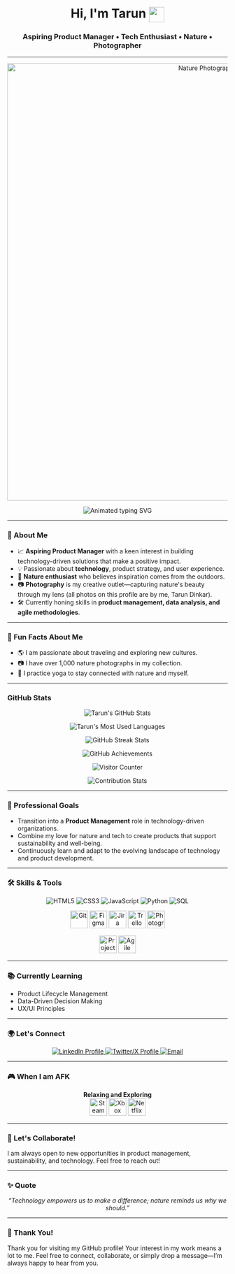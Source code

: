 <!-- Profile README for Tarund007 -->

<h1 align="center">
  Hi, I'm Tarun 
  <img src="https://media.giphy.com/media/hvRJCLFzcasrR4ia7z/giphy.gif" width="35" style="vertical-align:middle"/>
</h1>
<h3 align="center">
  <b>Aspiring Product Manager &bull; Tech Enthusiast &bull; Nature &bull; Photographer</b>
</h3>

---

<p align="center">
  <img src="https://github.com/user-attachments/assets/7c7dc38a-0fc6-43e6-9305-071ebbfa9fc6" alt="Nature Photograph by Tarun Dinkar" width="1000"/>
</p>

<p align="center">
  <img src="https://readme-typing-svg.demolab.com?font=Fira+Code&duration=3000&pause=800&color=1B9A59&center=true&vCenter=true&multiline=true&width=700&height=60&lines=Aspiring+Product+Manager;Technology+Enthusiast;Nature+Lover;Photographer;Lifelong+Learner" alt="Animated typing SVG" />
</p>

---

### 🌱 About Me

- 📈 **Aspiring Product Manager** with a keen interest in building technology-driven solutions that make a positive impact.
- 💡 Passionate about **technology**, product strategy, and user experience.
- 🌳 **Nature enthusiast** who believes inspiration comes from the outdoors.
- 📷 **Photography** is my creative outlet—capturing nature's beauty through my lens (all photos on this profile are by me, Tarun Dinkar).
- 🛠️ Currently honing skills in **product management, data analysis, and agile methodologies**.

---

### 🎉 Fun Facts About Me
- 🌎 I am passionate about traveling and exploring new cultures.
- 📷 I have over 1,000 nature photographs in my collection.
- 🧘 I practice yoga to stay connected with nature and myself.

---

### GitHub Stats

<p align="center">
  <img src="https://github-readme-stats.vercel.app/api?username=Tarund007&show_icons=true&theme=radical&bg_color=30,e96443,904e95&title_color=fff&text_color=fff" alt="Tarun's GitHub Stats"/>
</p>

<p align="center">
  <img src="https://github-readme-stats.vercel.app/api/top-langs?username=Tarund007&layout=compact&theme=radical" alt="Tarun's Most Used Languages"/>
</p>

<p align="center">
  <img src="https://github-readme-streak-stats.herokuapp.com?user=Tarund007&theme=radical" alt="GitHub Streak Stats"/>
</p>

<p align="center">
  <img src="https://github-profile-trophy.vercel.app/?username=Tarund007&theme=radical" alt="GitHub Achievements"/>
</p>

<p align="center">
  <img src="https://komarev.com/ghpvc/?username=Tarund007&style=flat-square&color=blue" alt="Visitor Counter"/>
</p>

<p align="center">
  <img src="https://github-contribution-stats.vercel.app/api/?username=Tarund007&theme=radical" alt="Contribution Stats"/>
</p>

---

### 💼 Professional Goals

- Transition into a **Product Management** role in technology-driven organizations.
- Combine my love for nature and tech to create products that support sustainability and well-being.
- Continuously learn and adapt to the evolving landscape of technology and product development.

---

### 🛠️ Skills & Tools

<p align="center">
  <img src="https://img.shields.io/badge/HTML5-E34F26?style=for-the-badge&logo=html5&logoColor=white" alt="HTML5"/>
  <img src="https://img.shields.io/badge/CSS3-1572B6?style=for-the-badge&logo=css3&logoColor=white" alt="CSS3"/>
  <img src="https://img.shields.io/badge/JavaScript-F7DF1E?style=for-the-badge&logo=javascript&logoColor=black" alt="JavaScript"/>
  <img src="https://img.shields.io/badge/Python-3776AB?style=for-the-badge&logo=python&logoColor=white" alt="Python"/>
  <img src="https://img.shields.io/badge/SQL-4479A1?style=for-the-badge&logo=postgresql&logoColor=white" alt="SQL"/>
</p>

<p align="center">
  <img src="https://img.icons8.com/color/48/000000/git.png" alt="Git" width="40"/>
  <img src="https://img.icons8.com/color/48/000000/figma.png" alt="Figma" width="40"/>
  <img src="https://img.icons8.com/color/48/000000/jira.png" alt="Jira" width="40"/>
  <img src="https://img.icons8.com/color/48/000000/trello.png" alt="Trello" width="40"/>
  <img src="https://img.icons8.com/color/48/000000/camera.png" alt="Photography Tools" width="40"/>
</p>

<p align="center">
  <img src="https://img.icons8.com/fluency/48/000000/project-management.png" alt="Project Management" width="40"/>
  <img src="https://img.icons8.com/color/48/000000/agile.png" alt="Agile Methodology" width="40"/>
</p>

---

### 📚 Currently Learning

- Product Lifecycle Management
- Data-Driven Decision Making
- UX/UI Principles

---

### 🌍 Let's Connect

<p align="center">
  <a href="https://linkedin.com/in/tarun-dinkar-14a5ba252/">
    <img src="https://img.shields.io/badge/LinkedIn-0A66C2?style=for-the-badge&logo=linkedin&logoColor=white" alt="LinkedIn Profile"/>
  </a>
  <a href="https://x.com/TarunD15414565">
    <img src="https://img.shields.io/badge/Twitter-1DA1F2?style=for-the-badge&logo=twitter&logoColor=white" alt="Twitter/X Profile"/>
  </a>
  <a href="mailto:dinkartarun00@gmail.com">
    <img src="https://img.shields.io/badge/Email-dinkartarun00@gmail.com-D14836?style=for-the-badge&logo=gmail&logoColor=white" alt="Email"/>
  </a>
</p>

---

### 🎮 When I am AFK

<p align="center">
  <b>Relaxing and Exploring</b><br>
  <img src="https://img.icons8.com/color/48/000000/steam.png" alt="Steam" width="40"/>
  <img src="https://img.icons8.com/color/48/000000/xbox.png" alt="Xbox" width="40"/>
  <img src="https://img.icons8.com/color/48/000000/netflix.png" alt="Netflix" width="40"/>
</p>

---

### 🤝 Let's Collaborate!
I am always open to new opportunities in product management, sustainability, and technology. Feel free to reach out!

---

### ✨ Quote

<p align="center">
  <i>“Technology empowers us to make a difference; nature reminds us why we should.”</i>
</p>

---

### 🙏 Thank You!
Thank you for visiting my GitHub profile! Your interest in my work means a lot to me. Feel free to connect, collaborate, or simply drop a message—I’m always happy to hear from you.
